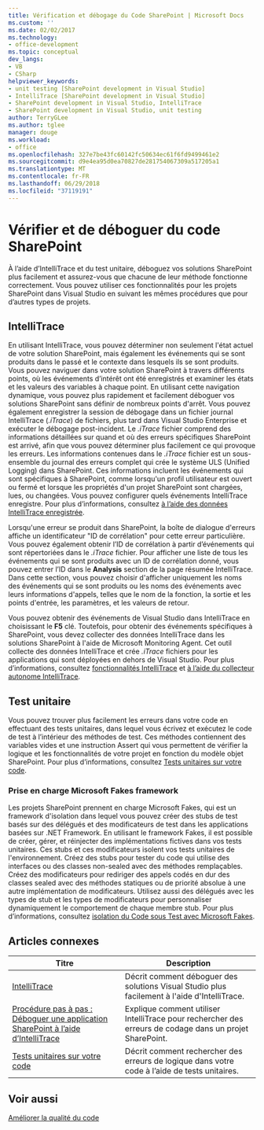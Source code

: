 ```yaml
---
title: Vérification et débogage du Code SharePoint | Microsoft Docs
ms.custom: ''
ms.date: 02/02/2017
ms.technology:
- office-development
ms.topic: conceptual
dev_langs:
- VB
- CSharp
helpviewer_keywords:
- unit testing [SharePoint development in Visual Studio]
- IntelliTrace [SharePoint development in Visual Studio]
- SharePoint development in Visual Studio, IntelliTrace
- SharePoint development in Visual Studio, unit testing
author: TerryGLee
ms.author: tglee
manager: douge
ms.workload:
- office
ms.openlocfilehash: 327e7be43fc60142fc50634ec61f6fd9499461e2
ms.sourcegitcommit: d9e4ea95d0ea70827de281754067309a517205a1
ms.translationtype: MT
ms.contentlocale: fr-FR
ms.lasthandoff: 06/29/2018
ms.locfileid: "37119191"
---
```

# <a name="verify-and-debug-sharepoint-code"></a>Vérifier et de déboguer du code SharePoint
À l’aide d’IntelliTrace et du test unitaire, déboguez vos solutions SharePoint plus facilement et assurez-vous que chacune de leur méthode fonctionne correctement. Vous pouvez utiliser ces fonctionnalités pour les projets SharePoint dans Visual Studio en suivant les mêmes procédures que pour d’autres types de projets.

## <a name="intellitrace"></a>IntelliTrace
En utilisant IntelliTrace, vous pouvez déterminer non seulement l'état actuel de votre solution SharePoint, mais également les événements qui se sont produits dans le passé et le contexte dans lesquels ils se sont produits. Vous pouvez naviguer dans votre solution SharePoint à travers différents points, où les événements d’intérêt ont été enregistrés et examiner les états et les valeurs des variables à chaque point. En utilisant cette navigation dynamique, vous pouvez plus rapidement et facilement déboguer vos solutions SharePoint sans définir de nombreux points d'arrêt. Vous pouvez également enregistrer la session de débogage dans un fichier journal IntelliTrace (*.iTrace*) de fichiers, plus tard dans Visual Studio Enterprise et exécuter le débogage post-incident. Le *.iTrace* fichier comprend des informations détaillées sur quand et où des erreurs spécifiques SharePoint est arrivé, afin que vous pouvez déterminer plus facilement ce qui provoque les erreurs. Les informations contenues dans le *.iTrace* fichier est un sous-ensemble du journal des erreurs complet qui crée le système ULS (Unified Logging) dans SharePoint. Ces informations incluent les événements qui sont spécifiques à SharePoint, comme lorsqu'un profil utilisateur est ouvert ou fermé et lorsque les propriétés d'un projet SharePoint sont chargées, lues, ou changées. Vous pouvez configurer quels événements IntelliTrace enregistre. Pour plus d’informations, consultez [à l’aide des données IntelliTrace enregistrée](/visualstudio/debugger/using-saved-intellitrace-data).

Lorsqu'une erreur se produit dans SharePoint, la boîte de dialogue d'erreurs affiche un identificateur "ID de corrélation" pour cette erreur particulière. Vous pouvez également obtenir l’ID de corrélation à partir d’événements qui sont répertoriées dans le *.iTrace* fichier. Pour afficher une liste de tous les événements qui se sont produits avec un ID de corrélation donné, vous pouvez entrer l’ID dans le **Analysis** section de la page résumée IntelliTrace. Dans cette section, vous pouvez choisir d'afficher uniquement les noms des événements qui se sont produits ou les noms des événements avec leurs informations d'appels, telles que le nom de la fonction, la sortie et les points d'entrée, les paramètres, et les valeurs de retour.

Vous pouvez obtenir des événements de Visual Studio dans IntelliTrace en choisissant le **F5** clé. Toutefois, pour obtenir des événements spécifiques à SharePoint, vous devez collecter des données IntelliTrace dans les solutions SharePoint à l'aide de Microsoft Monitoring Agent. Cet outil collecte des données IntelliTrace et crée *.iTrace* fichiers pour les applications qui sont déployées en dehors de Visual Studio. Pour plus d’informations, consultez [fonctionnalités IntelliTrace](/visualstudio/debugger/intellitrace-features) et [à l’aide du collecteur autonome IntelliTrace](/visualstudio/debugger/using-the-intellitrace-stand-alone-collector).

## <a name="unit-test"></a>Test unitaire
Vous pouvez trouver plus facilement les erreurs dans votre code en effectuant des tests unitaires, dans lequel vous écrivez et exécutez le code de test à l’intérieur des méthodes de test. Ces méthodes contiennent des variables vides et une instruction Assert qui vous permettent de vérifier la logique et les fonctionnalités de votre projet en fonction du modèle objet SharePoint. Pour plus d’informations, consultez [Tests unitaires sur votre code](/visualstudio/test/unit-test-your-code).

### <a name="support-for-microsoft-fakes-framework"></a>Prise en charge Microsoft Fakes framework
Les projets SharePoint prennent en charge Microsoft Fakes, qui est un framework d'isolation dans lequel vous pouvez créer des stubs de test basés sur des délégués et des modificateurs de test dans les applications basées sur .NET Framework. En utilisant le framework Fakes, il est possible de créer, gérer, et réinjecter des implémentations fictives dans vos tests unitaires. Ces stubs et ces modificateurs isolent vos tests unitaires de l'environnement. Créez des stubs pour tester du code qui utilise des interfaces ou des classes non-sealed avec des méthodes remplaçables. Créez des modificateurs pour rediriger des appels codés en dur des classes sealed avec des méthodes statiques ou de priorité absolue à une autre implémentation de modificateurs. Utilisez aussi des délégués avec les types de stub et les types de modificateurs pour personnaliser dynamiquement le comportement de chaque membre stub. Pour plus d’informations, consultez [isolation du Code sous Test avec Microsoft Fakes](/visualstudio/test/isolating-code-under-test-with-microsoft-fakes).

## <a name="related-articles"></a>Articles connexes

|Titre|Description|
|-----------|-----------------|
|[IntelliTrace](/visualstudio/debugger/intellitrace)|Décrit comment déboguer des solutions Visual Studio plus facilement à l'aide d'IntelliTrace.|
|[Procédure pas à pas : Déboguer une application SharePoint à l’aide d’IntelliTrace](../sharepoint/walkthrough-debugging-a-sharepoint-application-by-using-intellitrace.md)|Explique comment utiliser IntelliTrace pour rechercher des erreurs de codage dans un projet SharePoint.|
|[Tests unitaires sur votre code](/visualstudio/test/unit-test-your-code)|Décrit comment rechercher des erreurs de logique dans votre code à l’aide de tests unitaires.|

## <a name="see-also"></a>Voir aussi
[Améliorer la qualité du code](/visualstudio/test/improve-code-quality)
